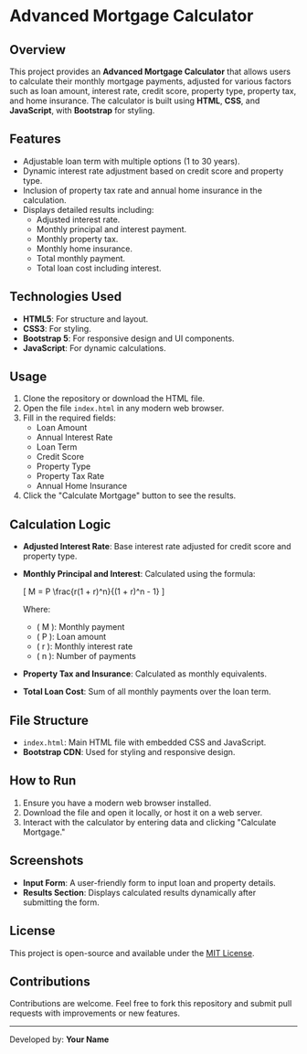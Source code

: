 
# Advanced Mortgage Calculator

## Overview
This project provides an **Advanced Mortgage Calculator** that allows users to calculate their monthly mortgage payments, adjusted for various factors such as loan amount, interest rate, credit score, property type, property tax, and home insurance. The calculator is built using **HTML**, **CSS**, and **JavaScript**, with **Bootstrap** for styling.

## Features
- Adjustable loan term with multiple options (1 to 30 years).
- Dynamic interest rate adjustment based on credit score and property type.
- Inclusion of property tax rate and annual home insurance in the calculation.
- Displays detailed results including:
  - Adjusted interest rate.
  - Monthly principal and interest payment.
  - Monthly property tax.
  - Monthly home insurance.
  - Total monthly payment.
  - Total loan cost including interest.

## Technologies Used
- **HTML5**: For structure and layout.
- **CSS3**: For styling.
- **Bootstrap 5**: For responsive design and UI components.
- **JavaScript**: For dynamic calculations.

## Usage
1. Clone the repository or download the HTML file.
2. Open the file `index.html` in any modern web browser.
3. Fill in the required fields:
   - Loan Amount
   - Annual Interest Rate
   - Loan Term
   - Credit Score
   - Property Type
   - Property Tax Rate
   - Annual Home Insurance
4. Click the "Calculate Mortgage" button to see the results.

## Calculation Logic
- **Adjusted Interest Rate**: Base interest rate adjusted for credit score and property type.
- **Monthly Principal and Interest**: Calculated using the formula:

  \[
  M = P \frac{r(1 + r)^n}{(1 + r)^n - 1}
  \]

  Where:
  - \( M \): Monthly payment
  - \( P \): Loan amount
  - \( r \): Monthly interest rate
  - \( n \): Number of payments

- **Property Tax and Insurance**: Calculated as monthly equivalents.
- **Total Loan Cost**: Sum of all monthly payments over the loan term.

## File Structure
- `index.html`: Main HTML file with embedded CSS and JavaScript.
- **Bootstrap CDN**: Used for styling and responsive design.

## How to Run
1. Ensure you have a modern web browser installed.
2. Download the file and open it locally, or host it on a web server.
3. Interact with the calculator by entering data and clicking "Calculate Mortgage."

## Screenshots
- **Input Form**: A user-friendly form to input loan and property details.
- **Results Section**: Displays calculated results dynamically after submitting the form.

## License
This project is open-source and available under the [MIT License](LICENSE).

## Contributions
Contributions are welcome. Feel free to fork this repository and submit pull requests with improvements or new features.

---

Developed by: **Your Name**
